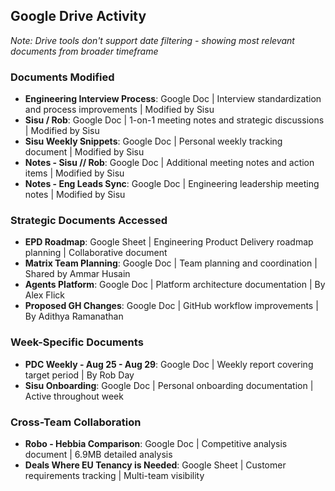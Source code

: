 ## Google Drive Activity

*Note: Drive tools don't support date filtering - showing most relevant documents from broader timeframe*

### Documents Modified
- **Engineering Interview Process**: Google Doc | Interview standardization and process improvements | Modified by Sisu
- **Sisu / Rob**: Google Doc | 1-on-1 meeting notes and strategic discussions | Modified by Sisu
- **Sisu Weekly Snippets**: Google Doc | Personal weekly tracking document | Modified by Sisu
- **Notes - Sisu // Rob**: Google Doc | Additional meeting notes and action items | Modified by Sisu
- **Notes - Eng Leads Sync**: Google Doc | Engineering leadership meeting notes | Modified by Sisu

### Strategic Documents Accessed
- **EPD Roadmap**: Google Sheet | Engineering Product Delivery roadmap planning | Collaborative document
- **Matrix Team Planning**: Google Doc | Team planning and coordination | Shared by Ammar Husain
- **Agents Platform**: Google Doc | Platform architecture documentation | By Alex Flick
- **Proposed GH Changes**: Google Doc | GitHub workflow improvements | By Adithya Ramanathan

### Week-Specific Documents
- **PDC Weekly - Aug 25 - Aug 29**: Google Doc | Weekly report covering target period | By Rob Day
- **Sisu Onboarding**: Google Doc | Personal onboarding documentation | Active throughout week

### Cross-Team Collaboration
- **Robo - Hebbia Comparison**: Google Doc | Competitive analysis document | 6.9MB detailed analysis
- **Deals Where EU Tenancy is Needed**: Google Sheet | Customer requirements tracking | Multi-team visibility